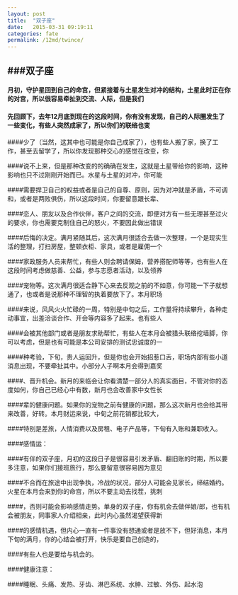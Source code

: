 ```yaml
---
layout: post
title:  "双子座"
date:   2015-03-31 09:19:11
categories: fate
permalink: /12md/twince/
---
```


###双子座
---

#### 月初，守护星回到自己的命宫，但紧接着与土星发生对冲的结构，土星此时正在你的对宫，所以很容易牵扯到交流、人际，但是我们

#### 先回顾下，去年12月底到现在的这段时间，你有没有发现，自己的人际圈发生了一些变化，有些人突然成家了，所以你们的联络也变

####少了（当然，这其中也可能是你自己成家了），也有些人搬了家，换了工作，甚至去留学了，所以你发现那种交心的感觉在改变，你

####说不上来，但是那种改变的的确确在发生，这就是土星带给你的影响，这种影响也只不过刚刚开始而已。水星与土星的对冲，你可能

####需要捍卫自己的权益或者是自己的自尊、原则，因为对冲就是矛盾，不可调和，或者是两败俱伤，所以这段时间，你要留意跟长辈、

####恋人、朋友以及合作伙伴，客户之间的交流，即便对方有一些无理甚至过火的要求，你也需要克制住自己的怒火，不要因此做出错误

####后悔的决定。满月紧随其后，这次满月很适合去做一次整理，一个是现实生活的整理，打扫房屋，整顿衣柜、家具，或者是雇佣一个

####家政服务人员来帮忙，有些人则会聘请保姆，营养搭配师等等，也有些人在这段时间考虑做慈善、公益，参与志愿者活动，以及领养

####宠物等。这次满月很适合静下心来去反观之前的不如意，你可能一下子就想通了，也或者是说那种不理智的执着要放下了。本月职场

####来说，风风火火忙碌的一周，特别是中旬之后，工作量将持续攀升，各种走动事宜，出差洽谈合作、开会等内容多了起来。也有些人

####会被其他部门或者是朋友求助帮忙，有些人在本月会被猎头联络挖墙脚，你可以考虑，但是也有可能是本公司安排的测试忠诚度的一

####种考验，下旬，贵人运回升，但是你也会开始招惹口舌，职场内部有些小道消息出现，不要牵扯其中。小部分人子啊本月会得到嘉奖

####、晋升机会。新月的来临会让你看清楚一部分人的真实面目，不管对你的态度如何，你自己已经心中有数，新月也会改善家中女性长

####辈的健康问题。如果你的宠物之前有健康的问题，那么这次新月也会给其带来改善，好转。本月财运来说，中旬之前花销都比较大，

####特别是差旅，人情消费以及房租、电子产品等，下旬有入账和兼职收入。

####感情运：

####有伴的双子座，月初的这段日子是很容易引发矛盾、翻旧账的时期，所以要多注意，如果你们接班旅行，那么要留意很容易因为意见

####不合而在旅途中出现争执，冷战的状况，部分人可能会见家长，缔结婚约。火星在本月会来到你的命宫，所以不要主动去找茬，挑刺

####，否则可能会影响感情走势。单身的双子座，你有机会去做伴娘/郎，也有机会被朋友，同事家人介绍相亲，此时内心虽然渴望获得新

####的感情机遇，但内心一直有一件事没有想通或者是放不下，但好消息，本月下旬的满月，你的心结会被打开，快乐是要自己创造的，

####有些人也是要给与机会的。

####健康注意：

####睡眠、头痛、发热、牙齿、淋巴系统、水肿、过敏、外伤、起水泡
